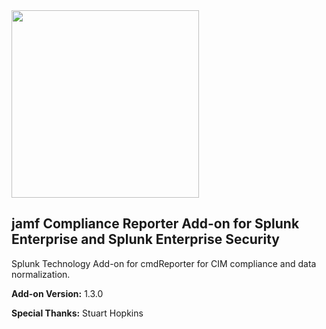 <img src="https://files.cmdreporter.com/cmdReporter-logo.png" width="300">

## jamf Compliance Reporter Add-on for Splunk Enterprise and Splunk Enterprise Security ##

Splunk Technology Add-on for cmdReporter for CIM compliance and data normalization.

**Add-on Version:** 1.3.0


**Special Thanks:** Stuart Hopkins  

